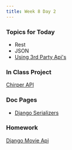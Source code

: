 ```yaml
---
title: Week 8 Day 2
---
```


### Topics for Today
* Rest
* JSON
* [Using 3rd Party Api's](https://github.com/tiy-lv-python-2015-06/class-notes/blob/master/week8/Consuming-APIs.ipynb)

### In Class Project
[Chirper API](https://github.com/tiy-lv-python-2015-06/chirper/tree/w8d1)

### Doc Pages
* [Django Serializers](https://docs.djangoproject.com/en/1.8/topics/serialization/)

### Homework
[Django Movie Api](https://github.com/tiy-lv-python-2015-06/django-movies-api)
